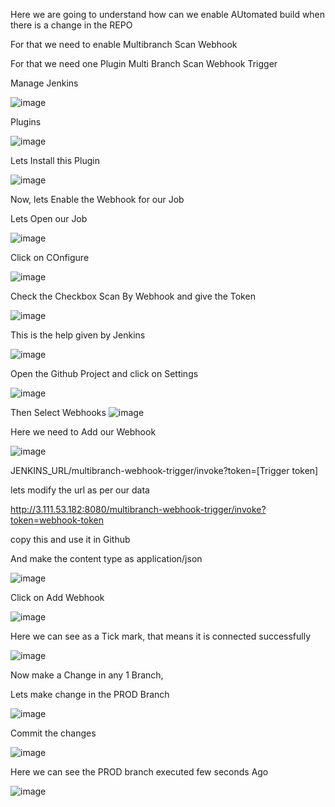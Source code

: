 Here we are going to understand how can we enable AUtomated build when there is a change in the REPO

For that we need to enable Multibranch Scan Webhook

For that we need one Plugin Multi Branch Scan Webhook Trigger

Manage Jenkins

![image](https://github.com/devops-pritam/jenkins/assets/132892500/76d30fc1-a3b0-4a79-95bd-274e9b50d222)

Plugins

![image](https://github.com/devops-pritam/jenkins/assets/132892500/8aaf0a72-8ee7-496d-b2ca-40431c952b1f)

Lets Install this Plugin

![image](https://github.com/devops-pritam/jenkins/assets/132892500/fe6c1d80-e401-401a-89a2-c797ed0d4152)

Now, lets Enable the Webhook for our Job

Lets Open our Job

![image](https://github.com/devops-pritam/jenkins/assets/132892500/b02532e9-e647-40de-8fe1-659d0f555851)

Click on COnfigure

![image](https://github.com/devops-pritam/jenkins/assets/132892500/42d01c02-11f7-4b68-8ab9-d44b062c0f67)

Check the Checkbox Scan By Webhook and give the Token

![image](https://github.com/devops-pritam/jenkins/assets/132892500/2b563c03-392d-4f8c-bc5a-458ba58d9f77)

This is the help given by Jenkins



![image](https://github.com/devops-pritam/jenkins/assets/132892500/1cf41812-4d47-4ced-b633-3691c2771da9)

Open the Github Project and click on Settings

![image](https://github.com/devops-pritam/jenkins/assets/132892500/e2c6b26a-5fbd-4ded-a8c6-b3d9d5f51f4c)

Then Select Webhooks
![image](https://github.com/devops-pritam/jenkins/assets/132892500/9ab270b4-b0da-4cb6-8fc8-13b13592013d)

Here we need to Add our Webhook

![image](https://github.com/devops-pritam/jenkins/assets/132892500/c5844994-87c9-4bf5-8abf-bc73c352bac8)

JENKINS_URL/multibranch-webhook-trigger/invoke?token=[Trigger token]

lets modify the url as per our data

http://3.111.53.182:8080/multibranch-webhook-trigger/invoke?token=webhook-token

copy this and use it in Github

And make the content type as application/json

![image](https://github.com/devops-pritam/jenkins/assets/132892500/28a867e2-f3c9-4c8e-b04c-d3af07a7c67d)

Click on Add Webhook

![image](https://github.com/devops-pritam/jenkins/assets/132892500/c8b736a0-b0db-40e0-a81d-4bcb8f0a3fe3)

Here we can see as a Tick mark, that means it is connected successfully

![image](https://github.com/devops-pritam/jenkins/assets/132892500/8f045f48-6a92-4a3d-af41-ec37d0471080)

Now make a Change in any 1 Branch,

Lets make change in the PROD Branch

![image](https://github.com/devops-pritam/jenkins/assets/132892500/512a11d7-b5b0-4031-8005-a41144f62ccf)

Commit the changes

![image](https://github.com/devops-pritam/jenkins/assets/132892500/89a649d2-2e5d-4309-bc1a-b3303b1ce0d8)

Here we can see the PROD branch executed few seconds Ago

![image](https://github.com/devops-pritam/jenkins/assets/132892500/9c8bf129-5c61-4b32-bb64-8fe31d71a481)


















